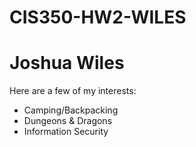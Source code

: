 # CIS350-HW2-WILES
# Joshua Wiles

Here are a few of my interests:
- Camping/Backpacking
- Dungeons & Dragons
- Information Security

